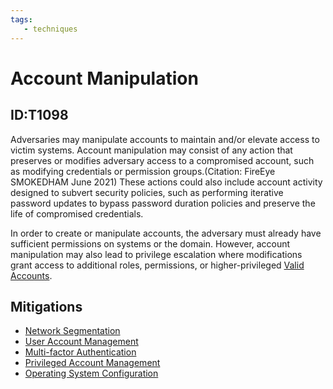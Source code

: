 ```yaml
---
tags:
   - techniques
---
```

# Account Manipulation
## ID:T1098
Adversaries may manipulate accounts to maintain and/or elevate access to victim systems. Account manipulation may consist of any action that preserves or modifies adversary access to a compromised account, such as modifying credentials or permission groups.(Citation: FireEye SMOKEDHAM June 2021) These actions could also include account activity designed to subvert security policies, such as performing iterative password updates to bypass password duration policies and preserve the life of compromised credentials. 

In order to create or manipulate accounts, the adversary must already have sufficient permissions on systems or the domain. However, account manipulation may also lead to privilege escalation where modifications grant access to additional roles, permissions, or higher-privileged [Valid Accounts](/mitre/techniques/T1078).
## Mitigations
* [Network Segmentation](/mitre/mitigations/M1030)
* [User Account Management](/mitre/mitigations/M1018)
* [Multi-factor Authentication](/mitre/mitigations/M1032)
* [Privileged Account Management](/mitre/mitigations/M1026)
* [Operating System Configuration](/mitre/mitigations/M1028)
